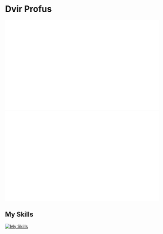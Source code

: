 # Dvir Profus
![](https://raw.githubusercontent.com/dvir2006/github_stats/98235b6f009cc5adaa92e579c5206b34c8b97c3a/generated/overview.svg#gh-dark-mode-only)
![](https://raw.githubusercontent.com/dvir2006/github_stats/98235b6f009cc5adaa92e579c5206b34c8b97c3a/generated/languages.svg#gh-dark-mode-only)

## My Skills
[![My Skills](https://skillicons.dev/icons?i=cpp,c,python,java,js,ts,npm,yarn,nodejs,express,react,css,firebase,materialui,html,git,gitlab,github,mongodb,androidstudio,sqlite,mysql&theme=dark)](https://skillicons.dev)

    

